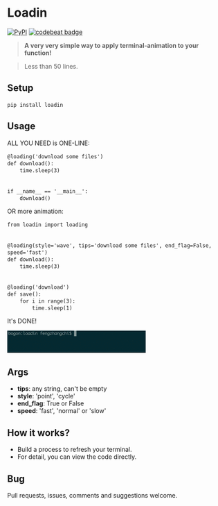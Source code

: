 # Loadin
[![PyPI](https://img.shields.io/pypi/v/loadin.svg)](https://pypi.python.org/pypi/loadin)
[![codebeat badge](https://codebeat.co/badges/3cc04ca8-2dec-4281-8abd-c4281f9df5de)](https://codebeat.co/projects/github-com-williamfzc-loadin-master)

> **A very very simple way to apply terminal-animation to your function!**

> Less than 50 lines.

## Setup ##

    pip install loadin

## Usage ##
ALL YOU NEED is ONE-LINE:

    @loading('download some files')
    def download():
        time.sleep(3)


    if __name__ == '__main__':
        download()

OR more animation:

	from loadin import loading


    @loading(style='wave', tips='download some files', end_flag=False, speed='fast')
    def download():
        time.sleep(3)


    @loading('download')
    def save():
        for i in range(3):
            time.sleep(1)


It's DONE!

![](demo.gif)

## Args ##

- **tips**: any string, can't be empty
- **style**: 'point', 'cycle'
- **end_flag**: True or False
- **speed**: 'fast', 'normal' or 'slow'

## How it works? ##

- Build a process to refresh your terminal.
- For detail, you can view the code directly.


## Bug ##

Pull requests, issues, comments and suggestions welcome.